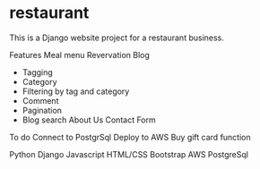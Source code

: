 # restaurant
This is a Django website project for a restaurant business.

Features
Meal menu
Revervation
Blog
- Tagging
- Category
- Filtering by tag and category
- Comment
- Pagination
- Blog search
About Us
Contact Form

To do
Connect to PostgrSql
Deploy to AWS
Buy gift card function


Python
Django
Javascript
HTML/CSS
Bootstrap
AWS
PostgreSql



